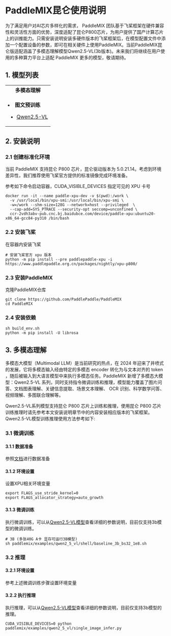 # PaddleMIX昆仑使用说明

为了满足用户对AI芯片多样化的需求， PaddleMIX 团队基于飞桨框架在硬件兼容性和灵活性方面的优势，深度适配了昆仑P800芯片，为用户提供了国产计算芯片上的训推能力。只需安装说明安装多硬件版本的飞桨框架后，在模型配置文件中添加一个配置设备的参数，即可在相关硬件上使用PaddleMIX。当前PaddleMIX昆仑版适配涵盖了多模态理解模型Qwen2.5-VL(3b版本)。未来我们将继续在用户使用的多种算力平台上适配 PaddleMIX 更多的模型，敬请期待。

## 1. 模型列表
<table align="center">
  <tbody>
    <tr align="center" valign="center">
      <td>
        <b>多模态理解</b>
      </td>
    </tr>
    <tr valign="top">
      <td>
        <ul>
        </ul>
          <li><b>图文预训练</b></li>
        <ul>
            <li><a href="../../paddlemix/examples/qwen2_5_vl">Qwen2.5-VL</a></li>
      </ul>
      </td>
    </tr>
  </tbody>
</table>

## 2. 安装说明

### 2.1 创建标准化环境

当前 PaddleMIX 支持昆仑 P800 芯片，昆仑驱动版本为 5.0.21.14。考虑到环境差异性，我们推荐使用飞桨官方提供的标准镜像完成环境准备。

参考如下命令启动容器，CUDA_VISIBLE_DEVICES 指定可见的 XPU 卡号

```shell
docker run -it --name paddle-xpu-dev -v $(pwd):/work \
  -v /usr/local/bin/xpu-smi:/usr/local/bin/xpu-smi \
  -w=/work --shm-size=128G --network=host --privileged  \
  --cap-add=SYS_PTRACE --security-opt seccomp=unconfined \
  ccr-2vdh3abv-pub.cnc.bj.baidubce.com/device/paddle-xpu:ubuntu20-x86_64-gcc84-py310 /bin/bash
```

### 2.2 安装飞桨

在容器内安装飞桨

```shell
# 安装飞桨官方 xpu 版本
python -m pip install --pre paddlepaddle-xpu -i https://www.paddlepaddle.org.cn/packages/nightly/xpu-p800/
```

### 2.3 安装PaddleMIX

克隆PaddleMIX仓库

```shell
git clone https://github.com/PaddlePaddle/PaddleMIX
cd PaddleMIX
```

### 2.4 安装依赖

```shell
sh build_env.sh
python -m pip install -U librosa
```

## 3. 多模态理解

多模态大模型（Multimodal LLM）是当前研究的热点，在 2024 年迎来了井喷式的发展，它将多模态输入经由特定的多模态 encoder 转化为与文本对齐的 token ，随后被输入到大语言模型中来执行多模态任务。PaddleMIX 新增了多模态大模型：Qwen2.5-VL 系列，同时支持指令微调训练和推理，模型能力覆盖了图片问答、文档图表理解、关键信息提取、场景文本理解、 OCR 识别、科学数学问答、视频理解、多图联合理解等。

Qwen2.5-VL系列模型支持昆仑 P800 芯片上训练和推理，使用昆仑 P800 芯片训练推理时请先参考本文安装说明章节中的内容安装相应版本的飞桨框架。Qwen2.5-VL模型训练推理使用方法参考如下:

### 3.1 微调训练

#### 3.1.1 数据准备

参照[文档](../../paddlemix/examples/qwen2_5_vl/README.md)进行数据准备

#### 3.1.2 环境设置

设置XPU相关环境变量

```shell
export FLAGS_use_stride_kernel=0
export FLAGS_allocator_strategy=auto_growth
```
#### 3.1.3 微调训练

执行微调训练，可以从[Qwen2.5-VL模型](../../paddlemix/examples/qwen2_5_vl/README.md)查看详细的参数说明，目前仅支持3b模型的微调训练。

```shell
# 3B (多张40G A卡 显存可运行3B模型)
sh paddlemix/examples/qwen2_5_vl/shell/baseline_3b_bs32_1e8.sh
```

### 3.2 推理

#### 3.2.1 环境设置

参考上述微调训练步骤设置环境变量

#### 3.2.2 执行推理

执行推理，可以从[Qwen2.5-VL模型](../../paddlemix/examples/qwen2_5_vl/README.md)查看详细的参数说明，目前仅支持3b模型的推理。

```shell
CUDA_VISIBLE_DEVICES=0 python paddlemix/examples/qwen2_5_vl/single_image_infer.py
```
